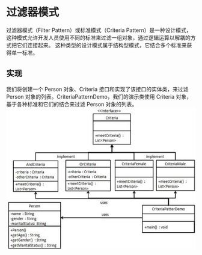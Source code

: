 # 过滤器模式

过滤器模式（Filter Pattern）或标准模式（Criteria Pattern）是一种设计模式，这种模式允许开发人员使用不同的标准来过滤一组对象，通过逻辑运算以解耦的方式把它们连接起来。
这种类型的设计模式属于结构型模式，它结合多个标准来获得单一标准。

## 实现

我们将创建一个 Person 对象、Criteria 接口和实现了该接口的实体类，来过滤 Person 对象的列表。CriteriaPatternDemo，我们的演示类使用 Criteria 对象，基于各种标准和它们的结合来过滤 Person 对象的列表。  
![过滤器模式之间的关系](https://github.com/d470969047h/learn/blob/master/learn-design-pattern/src/main/java/com/daihui/filter/resources/filter_pattern_uml_diagram.jpg)
